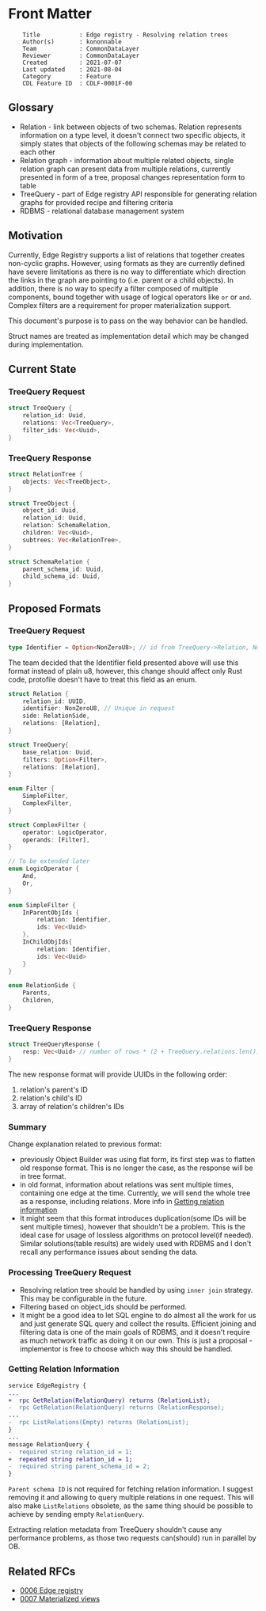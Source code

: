 # Front Matter

```
    Title           : Edge registry - Resolving relation trees
    Author(s)       : kononnable
    Team            : CommonDataLayer
    Reviewer        : CommonDataLayer
    Created         : 2021-07-07
    Last updated    : 2021-08-04
    Category        : Feature
    CDL Feature ID  : CDLF-0001F-00
```

## Glossary
- Relation - link between objects of two schemas. Relation represents information on a type level, it doesn't connect two specific objects, it simply states that objects of the following schemas may be related to each other
- Relation graph - information about multiple related objects, single relation graph can present data from multiple relations, currently presented in form of a tree, proposal changes representation form to table
- TreeQuery - part of Edge registry API responsible for generating relation graphs for provided recipe and filtering criteria
- RDBMS - relational database management system

## Motivation
Currently, Edge Registry supports a list of relations that together creates non-cyclic graphs. However, using formats as they are currently defined have severe limitations as there is no way to differentiate which direction the links in the graph are pointing to (i.e. parent or a child objects). In addition, there is no way to specify a filter composed of multiple components, bound together with usage of logical operators like `or` or `and`. Complex filters are a requirement for proper materialization support.

This document's purpose is to pass on the way behavior can be handled.

Struct names are treated as implementation detail which may be changed during implementation.

## Current State

### TreeQuery Request
```rust
struct TreeQuery {
    relation_id: Uuid,
    relations: Vec<TreeQuery>,
    filter_ids: Vec<Uuid>,
}
```

### TreeQuery Response
```rust
struct RelationTree {
    objects: Vec<TreeObject>,
}

struct TreeObject {
    object_id: Uuid,
    relation_id: Uuid,
    relation: SchemaRelation,
    children: Vec<Uuid>,
    subtrees: Vec<RelationTree>,
}

struct SchemaRelation {
    parent_schema_id: Uuid,
    child_schema_id: Uuid,
}
```

## Proposed Formats

### TreeQuery Request
```rust
type Identifier = Option<NonZeroU8>; // id from TreeQuery->Relation, None for base_relation
```
The team decided that the Identifier field presented above will use this format instead of plain u8, however, this change should affect only Rust code, protofile doesn't have to treat this field as an enum.

```rust
struct Relation {
    relation_id: UUID,
    identifier: NonZeroU8, // Unique in request
    side: RelationSide,
    relations: [Relation],
}

struct TreeQuery{
    base_relation: Uuid,
    filters: Option<Filter>,
    relations: [Relation],
}

enum Filter {
    SimpleFilter,
    ComplexFilter,
}

struct ComplexFilter {
    operator: LogicOperator,
    operands: [Filter],
}

// To be extended later
enum LogicOperator {
    And,
    Or,
}

enum SimpleFilter {
    InParentObjIds {
        relation: Identifier,
        ids: Vec<Uuid>
    },
    InChildObjIds{
        relation: Identifier,
        ids: Vec<Uuid>
    }
}

enum RelationSide {
    Parents,
    Children,
}
```

### TreeQuery Response
```rust
struct TreeQueryResponse {
    resp: Vec<Uuid> // number of rows * (2 + TreeQuery.relations.len())
}
```

The new response format will provide UUIDs in the following order:
1. relation's parent's ID
2. relation's child's ID
3. array of relation's children's IDs

### Summary
Change explanation related to previous format:
- previously Object Builder was using flat form, its first step was to flatten old response format. This is no longer the case, as the response will be in tree format.
- in old format, information about relations was sent multiple times, containing one edge at the time. Currently, we will send the whole tree as a response, including relations. More info in [Getting relation information](#getting_relation)
- It might seem that this format introduces duplication(some IDs will be sent multiple times), however that shouldn't be a problem. This is the ideal case for usage of lossless algorithms on protocol level(if needed). Similar solutions(table results) are widely used with RDBMS and I don't recall any performance issues about sending the data.

### Processing TreeQuery Request
- Resolving relation tree should be handled by using `inner join` strategy. This may be configurable in the future.
- Filtering based on object_ids should be performed.
- It might be a good idea to let SQL engine to do almost all the work for us and just generate SQL query and collect the results. Efficient joining and filtering data is one of the main goals of RDBMS, and it doesn't require as much network traffic as doing it on our own. This is just a proposal - implementor is free to choose which way this should be handled.

### <a name="getting_relation"></a>Getting Relation Information
```patch
service EdgeRegistry {
...
+  rpc GetRelation(RelationQuery) returns (RelationList);
-  rpc GetRelation(RelationQuery) returns (RelationResponse);
...
-  rpc ListRelations(Empty) returns (RelationList);
}
...
message RelationQuery {
-  required string relation_id = 1;
+  repeated string relation_id = 1;
-  required string parent_schema_id = 2;
}
```
`Parent schema ID` is not required for fetching relation information. I suggest removing it and allowing to query multiple relations in one request. This will also make `ListRelations` obsolete, as the same thing should be possible to achieve by sending empty `RelationQuery`.

Extracting relation metadata from TreeQuery shouldn't cause any performance problems, as those two requests can(should) run in parallel by OB.

## Related RFCs
-  [0006 Edge registry](./0006_Edge_registry_01.md)
-  [0007 Materialized views](./0007_Materialized_views_01.md)
